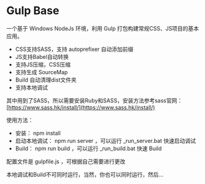 # Gulp Base

一个基于 Windows NodeJs 环境，利用 Gulp 打包构建常规CSS、JS项目的基本应用。

- CSS支持SASS，支持 autoprefixer 自动添加前缀
- JS支持Babel自动转换
- 支持JS压缩，CSS压缩
- 支持生成 SourceMap
- Build 自动清理dist文件夹
- 支持本地调试

其中用到了SASS，所以需要安装Ruby和SASS，安装方法参考sass官网：
[https://www.sass.hk/install/](https://www.sass.hk/install/)

使用方法：

- 安装： npm install
- 启动本地调试： npm run server ，可以运行 _run_server.bat 快速启动调试
- Build： npm run build ，可以运行 _run_build.bat 快速 Build

配置文件是 gulpfile.js ，可根据自己需要进行更改

本地调试和Build不可同时运行，当然，你也可以同时运行，然后...
